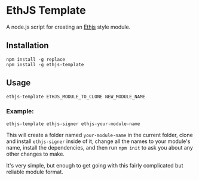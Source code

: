 # EthJS Template

A node.js script for creating an [Ethjs](https://github.com/ethjs) style module.

## Installation

```
npm install -g replace
npm install -g ethjs-template
```

## Usage

```
ethjs-template ETHJS_MODULE_TO_CLONE NEW_MODULE_NAME
```

### Example:

`ethjs-template ethjs-signer ethjs-your-module-name`

This will create a folder named `your-module-name` in the current folder, clone and install `ethjs-signer` inside of it, change all the names to your module's name, install the dependencies, and then run `npm init` to ask you about any other changes to make.

It's very simple, but enough to get going with this fairly complicated but reliable module format.


